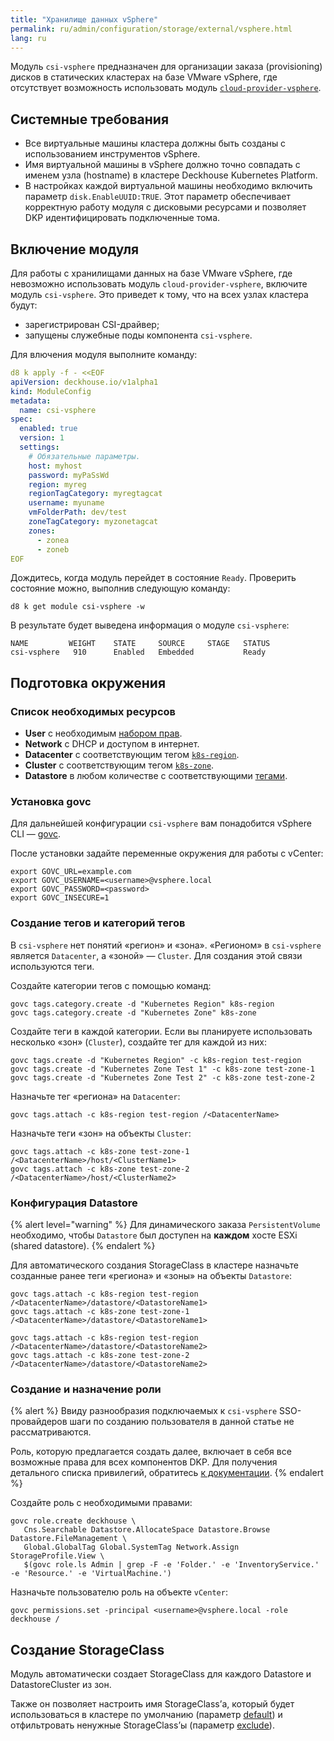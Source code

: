 ```yaml
---
title: "Хранилище данных vSphere"
permalink: ru/admin/configuration/storage/external/vsphere.html
lang: ru
---
```


Модуль `csi-vsphere` предназначен для организации заказа (provisioning) дисков в статических кластерах на базе VMware vSphere, где отсутствует возможность использовать модуль [`cloud-provider-vsphere`](/modules/cloud-provider-vsphere/).

## Системные требования

- Все виртуальные машины кластера должны быть созданы с использованием инструментов vSphere.
- Имя виртуальной машины в vSphere должно точно совпадать с именем узла (hostname) в кластере Deckhouse Kubernetes Platform.
- В настройках каждой виртуальной машины необходимо включить параметр `disk.EnableUUID:TRUE`. Этот параметр обеспечивает корректную работу модуля с дисковыми ресурсами и позволяет DKP идентифицировать подключенные тома.

## Включение модуля

Для работы с хранилищами данных на базе VMware vSphere, где невозможно использовать модуль `cloud-provider-vsphere`, включите модуль `csi-vsphere`. Это приведет к тому, что на всех узлах кластера будут:

- зарегистрирован CSI-драйвер;
- запущены служебные поды компонента `csi-vsphere`.

Для влючения модуля выполните команду:

```yaml
d8 k apply -f - <<EOF
apiVersion: deckhouse.io/v1alpha1
kind: ModuleConfig
metadata:
  name: csi-vsphere
spec:
  enabled: true
  version: 1
  settings:
    # Обязательные параметры.
    host: myhost
    password: myPaSsWd
    region: myreg
    regionTagCategory: myregtagcat
    username: myuname
    vmFolderPath: dev/test
    zoneTagCategory: myzonetagcat
    zones:
      - zonea
      - zoneb
EOF
```

Дождитесь, когда модуль перейдет в состояние `Ready`. Проверить состояние можно, выполнив следующую команду:

```shell
d8 k get module csi-vsphere -w
```

В результате будет выведена информация о модуле `csi-vsphere`:

```console
NAME         WEIGHT    STATE     SOURCE     STAGE   STATUS
csi-vsphere   910      Enabled   Embedded           Ready
```

## Подготовка окружения

### Список необходимых ресурсов

* **User** с необходимым [набором прав](#создание-и-назначение-роли).
* **Network** с DHCP и доступом в интернет.
* **Datacenter** с соответствующим тегом [`k8s-region`](#создание-тегов-и-категорий-тегов).
* **Cluster** с соответствующим тегом [`k8s-zone`](#создание-тегов-и-категорий-тегов).
* **Datastore** в любом количестве с соответствующими [тегами](#конфигурация-datastore).

### Установка govc

Для дальнейшей конфигурации `csi-vsphere` вам понадобится vSphere CLI — [govc](https://github.com/vmware/govmomi/tree/master/govc#installation).

После установки задайте переменные окружения для работы с vCenter:

```shell
export GOVC_URL=example.com
export GOVC_USERNAME=<username>@vsphere.local
export GOVC_PASSWORD=<password>
export GOVC_INSECURE=1
```

### Создание тегов и категорий тегов

В `csi-vsphere` нет понятий «регион» и «зона». «Регионом» в `csi-vsphere` является `Datacenter`, а «зоной» — `Cluster`. Для создания этой связи используются теги.

Создайте категории тегов с помощью команд:

```shell
govc tags.category.create -d "Kubernetes Region" k8s-region
govc tags.category.create -d "Kubernetes Zone" k8s-zone
```

Создайте теги в каждой категории. Если вы планируете использовать несколько «зон» (`Cluster`), создайте тег для каждой из них:

```shell
govc tags.create -d "Kubernetes Region" -c k8s-region test-region
govc tags.create -d "Kubernetes Zone Test 1" -c k8s-zone test-zone-1
govc tags.create -d "Kubernetes Zone Test 2" -c k8s-zone test-zone-2
```

Назначьте тег «региона» на `Datacenter`:

```shell
govc tags.attach -c k8s-region test-region /<DatacenterName>
```

Назначьте теги «зон» на объекты `Cluster`:

```shell
govc tags.attach -c k8s-zone test-zone-1 /<DatacenterName>/host/<ClusterName1>
govc tags.attach -c k8s-zone test-zone-2 /<DatacenterName>/host/<ClusterName2>
```

### Конфигурация Datastore

{% alert level="warning" %}
Для динамического заказа `PersistentVolume` необходимо, чтобы `Datastore` был доступен на **каждом** хосте ESXi (shared datastore).
{% endalert %}

Для автоматического создания StorageClass в кластере назначьте созданные ранее теги «региона» и «зоны» на объекты `Datastore`:

```shell
govc tags.attach -c k8s-region test-region /<DatacenterName>/datastore/<DatastoreName1>
govc tags.attach -c k8s-zone test-zone-1 /<DatacenterName>/datastore/<DatastoreName1>

govc tags.attach -c k8s-region test-region /<DatacenterName>/datastore/<DatastoreName2>
govc tags.attach -c k8s-zone test-zone-2 /<DatacenterName>/datastore/<DatastoreName2>
```

### Создание и назначение роли

{% alert %}
Ввиду разнообразия подключаемых к `csi-vsphere` SSO-провайдеров шаги по созданию пользователя в данной статье не рассматриваются.

Роль, которую предлагается создать далее, включает в себя все возможные права для всех компонентов DKP.
Для получения детального списка привилегий, обратитесь [к документации](/products/kubernetes-platform/documentation/v1/modules/cloud-provider-vsphere/configuration.html#список-необходимых-привилегий).
{% endalert %}

Создайте роль с необходимыми правами:

```shell
govc role.create deckhouse \
   Cns.Searchable Datastore.AllocateSpace Datastore.Browse Datastore.FileManagement \
   Global.GlobalTag Global.SystemTag Network.Assign StorageProfile.View \
   $(govc role.ls Admin | grep -F -e 'Folder.' -e 'InventoryService.' -e 'Resource.' -e 'VirtualMachine.')
```

Назначьте пользователю роль на объекте `vCenter`:

```shell
govc permissions.set -principal <username>@vsphere.local -role deckhouse /
```

## Создание StorageClass

Модуль автоматически создает StorageClass для каждого Datastore и DatastoreCluster из зон.

Также он позволяет настроить имя StorageClass’а, который будет использоваться в кластере по умолчанию (параметр [default](../../../deckhouse-configure-global.html#parameters-defaultclusterstorageclass)) и отфильтровать ненужные StorageClass’ы (параметр [exclude](/modules/cloud-provider-vsphere/configuration.html#parameters-storageclass-exclude)).
